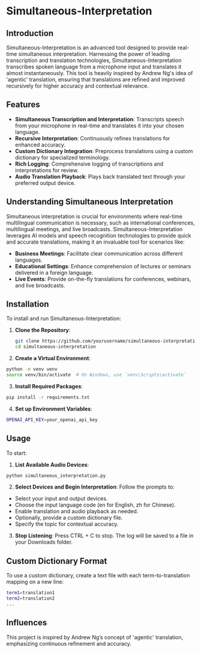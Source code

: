 # Simultaneous-Interpretation

## Introduction
Simultaneous-Interpretation is an advanced tool designed to provide real-time simultaneous interpretation. Harnessing the power of leading transcription and translation technologies, Simultaneous-Interpretation transcribes spoken language from a microphone input and translates it almost instantaneously. This tool is heavily inspired by Andrew Ng's idea of 'agentic' translation, ensuring that translations are refined and improved recursively for higher accuracy and contextual relevance.

## Features
-   **Simultaneous Transcription and Interpretation**: Transcripts speech from your microphone in real-time and translates it into your chosen language.
-   **Recursive Interpretation**: Continuously refines translations for enhanced accuracy.
-   **Custom Dictionary Integration**: Preprocess translations using a custom dictionary for specialized terminology.
-   **Rich Logging**: Comprehensive logging of transcriptions and interpretations for review.
-   **Audio Translation Playback**: Plays back translated text through your preferred output device.

## Understanding Simultaneous Interpretation
Simultaneous interpretation is crucial for environments where real-time multilingual communication is necessary, such as international conferences, multilingual meetings, and live broadcasts. Simultaneous-Interpretation leverages AI models and speech recognition technologies to provide quick and accurate translations, making it an invaluable tool for scenarios like:
-   **Business Meetings**: Facilitate clear communication across different languages.
-   **Educational Settings**: Enhance comprehension of lectures or seminars delivered in a foreign language.
-   **Live Events**: Provide on-the-fly translations for conferences, webinars, and live broadcasts.

## Installation
To install and run Simultaneous-Interpretation:
1. **Clone the Repository**:
   ```sh
   git clone https://github.com/yourusername/simultaneous-interpretation.git
   cd simultaneous-interpretation
   ```

2. **Create a Virtual Environment**:
```sh
python -m venv venv
source venv/bin/activate  # On Windows, use `venv\Scripts\activate`
```

3. **Install Required Packages**:
```sh
pip install -r requirements.txt
```

4. **Set up Environment Variables**:
```sh
OPENAI_API_KEY=your_openai_api_key
````
## Usage
To start:
1. **List Available Audio Devices**:
```sh
python simultaneous_interpretation.py
```
2. **Select Devices and Begin Interpretation**:
Follow the prompts to:
-  Select your input and output devices.
-  Choose the input language code (en for English, zh for Chinese).
-  Enable translation and audio playback as needed.
-  Optionally, provide a custom dictionary file.
-  Specify the topic for contextual accuracy.

3. **Stop Listening**:
   Press CTRL + C to stop. The log will be saved to a file in your Downloads folder.

## Custom Dictionary Format
To use a custom dictionary, create a text file with each term-to-translation mapping on a new line:
```sh
term1=translation1
term2=translation2
...
```
## Influences
This project is inspired by Andrew Ng’s concept of 'agentic' translation, emphasizing continuous refinement and accuracy.







